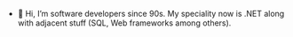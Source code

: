 - 👋 Hi, I’m software developers since 90s. My speciality now is .NET along with adjacent stuff (SQL, Web frameworks among others).

<!---
Kyriosity/Kyriosity is a ✨ special ✨ repository because its `README.md` (this file) appears on your GitHub profile.
You can click the Preview link to take a look at your changes.
--->
